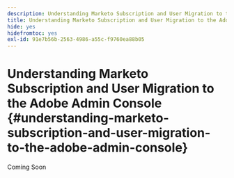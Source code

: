 ```yaml
---
description: Understanding Marketo Subscription and User Migration to the Adobe Admin Console - Marketo Docs - Product Documentation
title: Understanding Marketo Subscription and User Migration to the Adobe Admin Console
hide: yes
hidefromtoc: yes
exl-id: 91e7b56b-2563-4986-a55c-f9760ea88b05
---
```

# Understanding Marketo Subscription and User Migration to the Adobe Admin Console {#understanding-marketo-subscription-and-user-migration-to-the-adobe-admin-console}

Coming Soon
